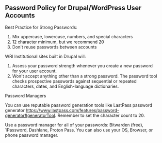 Password Policy for Drupal/WordPress User Accounts
--------------------------------------------------

Best Practice for Strong Passwords:

1. Mix uppercase, lowercase, numbers, and special characters
2. 12 character minimum, but we recommend 20
3. Don't reuse passwords between accounts

WRI Institutional sites built in Drupal will:

1. Assess your password strength whenever you create a new password for your user account. 
2. Won't accept anything other than a strong password. The password tool checks prospective passwords against sequential or repeated characters, dates, and English-language dictionaries.

Password Managers

You can use reputable password generation tools like LastPass password generator https://www.lastpass.com/features/password-generator#generatorTool. Remember to set the character count to 20.

Use a password manager for all of your passwords: Bitwarden (free), 1Password, Dashlane, Proton Pass. You can also use your OS, Browser, or phone password manager. 
